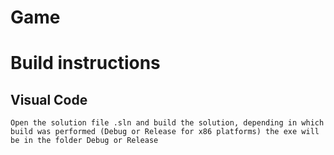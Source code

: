 # Game

# Build instructions

## Visual Code
    Open the solution file .sln and build the solution, depending in which build was performed (Debug or Release for x86 platforms) the exe will be in the folder Debug or Release 
